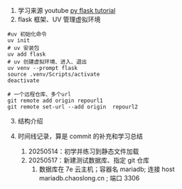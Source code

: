 1. 学习来源 youtube [py flask tutorial](https://youtu.be/V_3-e8AoIrE?feature=shared)
2. flask 框架、UV 管理虚拟环境

```
#uv 初始化命令
uv init
# uv 安装包
uv add flask
# uv 创建虚拟环境、进入、退出
uv venv --prompt flask
source .venv/Scripts/activate
deactivate

# 一个远程仓库、多个url
git remote add origin repourl1
git remote set-url --add origin  repourl2
```

3. 结构介绍

4. 时间线记录，算是 commit 的补充和学习总结
   1. 20250514：初学并练习到静态文件加载
   2. 20250517：新建测试数据库、指定 git 仓库
      1. 数据库在 7e 云主机；容器名 mariadb; 连接 host mariadb.chaoslong.cn ; 端口 3306

